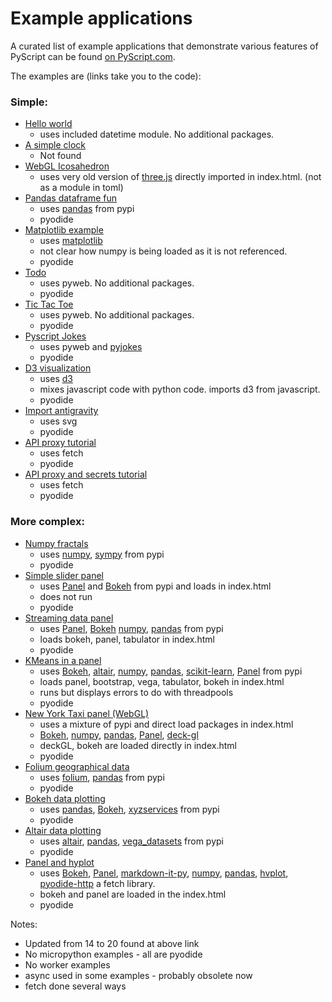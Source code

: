 # Example applications

A curated list of example applications that demonstrate various features of
PyScript can be found [on PyScript.com](https://pyscript.com/@examples).

The examples are (links take you to the code):

### Simple:

* [Hello world](https://pyscript.com/@examples/hello-world/latest)
  * uses included datetime module. No additional packages.
* [A simple clock](https://pyscript.com/@examples/simple-clock/latest)
  * Not found
* [WebGL Icosahedron](https://pyscript.com/@examples/webgl-icosahedron/latest)
  * uses very old version of [three.js](https://threejs.org/) directly imported in index.html. (not as a module in toml) 
* [Pandas dataframe fun](https://pyscript.com/@examples/pandas/latest)
  * uses [pandas](https://pandas.pydata.org/) from pypi
  * pyodide
* [Matplotlib example](https://pyscript.com/@examples/matplotlib/latest)
  * uses [matplotlib](https://matplotlib.org/)
  * not clear how numpy is being loaded as it is not referenced.
  * pyodide
* [Todo](https://pyscript.com/@examples/todo-app/latest)
  * uses pyweb. No additional packages.
  * pyodide
* [Tic Tac Toe](https://pyscript.com/@examples/tic-tac-toe/latest)
  * uses pyweb. No additional packages.
  * pyodide
* [Pyscript Jokes](https://pyscript.com/@examples/pyscript-jokes/latest)
  * uses pyweb and [pyjokes](https://pyjok.es/)
  * pyodide
* [D3 visualization](https://pyscript.com/@examples/d3-visualization/latest)
  * uses [d3](https://d3js.org/)
  * mixes javascript code with python code. imports d3 from javascript.
  * pyodide
* [Import antigravity](https://pyscript.com/@examples/antigravity/latest)
  * uses svg
  * pyodide
* [API proxy tutorial](https://pyscript.com/@examples/api-proxy-tutorial/latest)
  * uses fetch
  * pyodide
* [API proxy and secrets tutorial](https://pyscript.com/@examples/api-proxy-and-secrets-tutorial/latest)
  * uses fetch
  * pyodide

### More complex:

* [Numpy fractals](https://pyscript.com/@examples/fractals-with-numpy-and-canvas/latest)
  * uses [numpy](https://numpy.org/), [sympy](https://www.sympy.org/en/index.html) from pypi
  * pyodide
* [Simple slider panel](https://pyscript.com/@examples/simple-panel/latest)
  * uses [Panel](https://panel.holoviz.org/) and [Bokeh](https://bokeh.org/) from pypi and loads in index.html
  * does not run
  * pyodide
* [Streaming data panel](https://pyscript.com/@examples/streaming-in-panel/latest)
  * uses  [Panel](https://panel.holoviz.org/), [Bokeh](https://bokeh.org/)  [numpy](https://numpy.org/), [pandas](https://pandas.pydata.org/) from pypi
  * loads bokeh, panel, tabulator in index.html
  * pyodide
* [KMeans in a panel](https://pyscript.com/@examples/kmeans-in-panel/latest)
  * uses [Bokeh](https://bokeh.org/), [altair](https://altair-viz.github.io/), [numpy](https://numpy.org/), [pandas](https://pandas.pydata.org/), [scikit-learn](https://scikit-learn.org/stable/), [Panel](https://panel.holoviz.org/) from pypi
  * loads panel, bootstrap, vega, tabulator, bokeh in index.html
  * runs but displays errors to do with threadpools
  * pyodide
* [New York Taxi panel (WebGL)](https://pyscript.com/@examples/nyc-taxi-panel-deckgl/latest)
  * uses a mixture of pypi and direct load packages in index.html
  * [Bokeh](https://bokeh.org/), [numpy](https://numpy.org/), [pandas](https://pandas.pydata.org/), [Panel](https://panel.holoviz.org/), [deck-gl](https://deck.gl/)
  * deckGL, bokeh are loaded directly in index.html
  * pyodide
* [Folium geographical data](https://pyscript.com/@examples/folium/latest)
  * uses [folium](https://python-visualization.github.io/folium/latest/), [pandas](https://pandas.pydata.org/)  from pypi
  * pyodide
* [Bokeh data plotting](https://pyscript.com/@examples/bokeh/latest)
  * uses [pandas](https://pandas.pydata.org/), [Bokeh](https://bokeh.org/), [xyzservices](https://github.com/geopandas/xyzservices) from pypi
  * pyodide
* [Altair data plotting](https://pyscript.com/@examples/altair/latest)
  * uses [altair](https://altair-viz.github.io/), [pandas](https://pandas.pydata.org/), [vega_datasets](https://github.com/altair-viz/vega_datasets) from pypi
  * pyodide
* [Panel and hyplot](https://pyscript.com/@examples/panel-and-hvplot/latest)
  * uses [Bokeh](https://bokeh.org/), [Panel](https://panel.holoviz.org/), [markdown-it-py](https://github.com/executablebooks/markdown-it-py), [numpy](https://numpy.org/), [pandas](https://pandas.pydata.org/), [hvplot](https://hvplot.holoviz.org/), [pyodide-http](https://pyodide.org/en/stable/usage/api/python-api/http.html) a fetch library.
  * bokeh and panel are loaded in the index.html
  * pyodide

Notes:
 - Updated from 14 to 20 found at above link
 - No micropython examples - all are pyodide
 - No worker examples
 - async used in some examples - probably obsolete now
 - fetch done several ways
